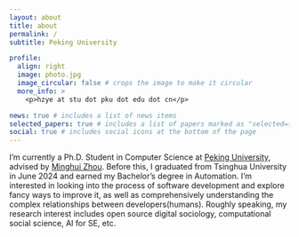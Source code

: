 ```yaml
---
layout: about
title: about
permalink: /
subtitle: Peking University

profile:
  align: right
  image: photo.jpg
  image_circular: false # crops the image to make it circular
  more_info: >
    <p>hzye at stu dot pku dot edu dot cn</p>

news: true # includes a list of news items
selected_papers: true # includes a list of papers marked as "selected={true}"
social: true # includes social icons at the bottom of the page
---
```


I’m currently a Ph.D. Student in Computer Science at [Peking University](https://www.pku.edu.cn), advised by [Minghui Zhou](https://minghuizhou.github.io). Before this, I graduated from Tsinghua University in June 2024 and earned my Bachelor’s degree in Automation. I’m interested in looking into the process of software development and explore fancy ways to improve it, as well as comprehensively understanding the complex relationships between developers(humans). Roughly speaking, my research interest includes open source digital sociology, computational social science, AI for SE, etc.
